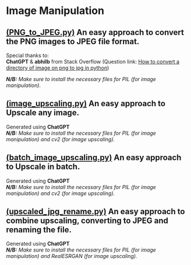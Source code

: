 # Image Manipulation

## [(PNG_to_JPEG.py)](https://github.com/MAOMislive/Image-Manipulation-Python/blob/main/PNG_to_JPEG.py) An easy approach to convert the PNG images to JPEG file format.
Special thanks to:  
**ChatGPT** & **abhilb** from Stack Overflow (Question link: [How to convert a directory of image on png to jpg in python](https://stackoverflow.com/questions/58148723/how-to-convert-a-directory-of-image-on-png-to-jpg-in-python))  
 
***N/B:** Make sure to install the necessary files for PIL (for image manipulation).*

##  [(image_upscaling.py)](https://github.com/MAOMislive/Image-Manipulation-Python/blob/main/image_upscaling.py)  An easy approach to Upscale any image.
Generated using **ChatGPT**   
***N/B:** Make sure to install the necessary files for PIL (for image manipulation) and cv2 (for image upscaling).*

##  [(batch_image_upscaling.py)](https://github.com/MAOMislive/Image-Manipulation-Python/blob/main/batch_image_upscaling.py)  An easy approach to Upscale in batch.
Generated using **ChatGPT**  
***N/B:** Make sure to install the necessary files for PIL (for image manipulation) and cv2 (for image upscaling).*

##  [(upscaled_jpg_rename.py)](https://github.com/MAOMislive/Image-Manipulation-Python/blob/main/upscaled_jpg_rename.py)  An easy approach to combine upscaling, converting to JPEG and renaming the file.
Generated using **ChatGPT**  
***N/B:** Make sure to install the necessary files for PIL (for image manipulation) and RealESRGAN (for image upscaling).*
